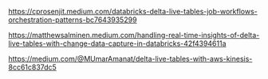 
https://cprosenjit.medium.com/databricks-delta-live-tables-job-workflows-orchestration-patterns-bc7643935299

https://matthewsalminen.medium.com/handling-real-time-insights-of-delta-live-tables-with-change-data-capture-in-databricks-42f4394611a

https://medium.com/@MUmarAmanat/delta-live-tables-with-aws-kinesis-8cc61c837dc5
